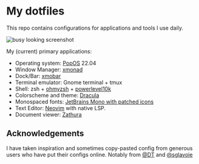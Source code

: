 # My dotfiles

This repo contains configurations for applications and tools I use daily.

![busy looking screenshot](/.config/screenshots/busy.png?raw=true)

My (current) primary applications:

* Operating system: [PopOS](https://pop.system76.com/) 22.04
* Window Manager: [xmonad](https://xmonad.org/)
* Dock/Bar: [xmobar](https://hackage.haskell.org/package/xmobar)
* Terminal emulator: Gnome terminal + tmux
* Shell: zsh + [ohmyzsh](https://github.com/ohmyzsh/ohmyzsh) + [powerlevel10k](https://github.com/romkatv/powerlevel10k)
* Colorscheme and theme: [Dracula](https://draculatheme.com)
* Monospaced fonts: [JetBrains Mono with patched icons](https://github.com/ryanoasis/nerd-fonts)
* Text Editor: [Neovim](https://neovim.io) with native LSP.
* Document viewer: [Zathura](https://pwmt.org/projects/zathura/)

## Acknowledgements
I have taken inspiration and sometimes copy-pasted config from generous users who have put their configs online. Notably from [@DT](https://gitlab.com/dwt1/dotfiles) and [@sglavoie](https://github.com/sglavoie/dotfiles)
